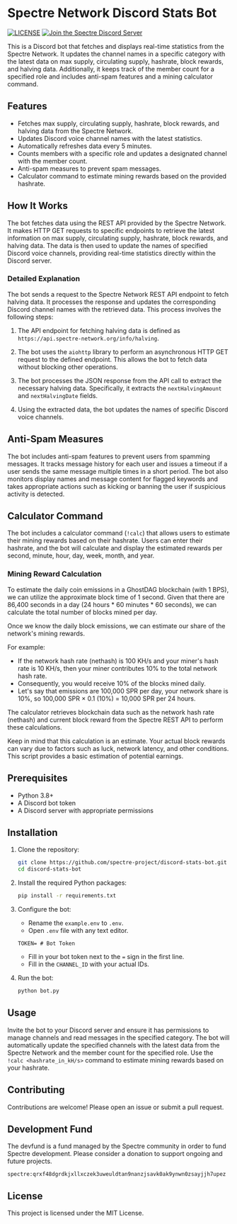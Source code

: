 # Spectre Network Discord Stats Bot

[![LICENSE](https://img.shields.io/badge/License-MIT-yellow.svg)](https://github.com/spectre-project/discord-stats-bot/blob/main/LICENSE)
[![Join the Spectre Discord Server](https://img.shields.io/discord/1233113243741061240.svg?label=&logo=discord&logoColor=ffffff&color=5865F2)](https://discord.com/invite/FZPYpwszcF)

This is a Discord bot that fetches and displays real-time statistics from the Spectre Network. It updates the channel names in a specific category with the latest data on max supply, circulating supply, hashrate, block rewards, and halving data. Additionally, it keeps track of the member count for a specified role and includes anti-spam features and a mining calculator command.

## Features

- Fetches max supply, circulating supply, hashrate, block rewards, and halving data from the Spectre Network.
- Updates Discord voice channel names with the latest statistics.
- Automatically refreshes data every 5 minutes.
- Counts members with a specific role and updates a designated channel with the member count.
- Anti-spam measures to prevent spam messages.
- Calculator command to estimate mining rewards based on the provided hashrate.

## How It Works

The bot fetches data using the REST API provided by the Spectre Network. It makes HTTP GET requests to specific endpoints to retrieve the latest information on max supply, circulating supply, hashrate, block rewards, and halving data. The data is then used to update the names of specified Discord voice channels, providing real-time statistics directly within the Discord server.

### Detailed Explanation

The bot sends a request to the Spectre Network REST API endpoint to fetch halving data. It processes the response and updates the corresponding Discord channel names with the retrieved data. This process involves the following steps:

1. The API endpoint for fetching halving data is defined as `https://api.spectre-network.org/info/halving`.

2. The bot uses the `aiohttp` library to perform an asynchronous HTTP GET request to the defined endpoint. This allows the bot to fetch data without blocking other operations.

3. The bot processes the JSON response from the API call to extract the necessary halving data. Specifically, it extracts the `nextHalvingAmount` and `nextHalvingDate` fields.

4. Using the extracted data, the bot updates the names of specific Discord voice channels.


## Anti-Spam Measures

The bot includes anti-spam features to prevent users from spamming messages. It tracks message history for each user and issues a timeout if a user sends the same message multiple times in a short period. The bot also monitors display names and message content for flagged keywords and takes appropriate actions such as kicking or banning the user if suspicious activity is detected.

## Calculator Command

The bot includes a calculator command (`!calc`) that allows users to estimate their mining rewards based on their hashrate. Users can enter their hashrate, and the bot will calculate and display the estimated rewards per second, minute, hour, day, week, month, and year.

### Mining Reward Calculation

To estimate the daily coin emissions in a GhostDAG blockchain (with 1 BPS), we can utilize the approximate block time of 1 second. Given that there are 86,400 seconds in a day (24 hours * 60 minutes * 60 seconds), we can calculate the total number of blocks mined per day.

Once we know the daily block emissions, we can estimate our share of the network's mining rewards.

For example:
- If the network hash rate (nethash) is 100 KH/s and your miner's hash rate is 10 KH/s, then your miner contributes 10% to the total network hash rate.
- Consequently, you would receive 10% of the blocks mined daily.
- Let's say that emissions are 100,000 SPR per day, your network share is 10%, so 100,000 SPR × 0.1 (10%) = 10,000 SPR per 24 hours.

The calculator retrieves blockchain data such as the network hash rate (nethash) and current block reward from the Spectre REST API to perform these calculations.

Keep in mind that this calculation is an estimate. Your actual block rewards can vary due to factors such as luck, network latency, and other conditions. This script provides a basic estimation of potential earnings.

## Prerequisites

- Python 3.8+
- A Discord bot token
- A Discord server with appropriate permissions

## Installation

1. Clone the repository:
    ```sh
    git clone https://github.com/spectre-project/discord-stats-bot.git
    cd discord-stats-bot
    ```

2. Install the required Python packages:
    ```sh
    pip install -r requirements.txt
    ```

3. Configure the bot:
    - Rename the ``example.env`` to ``.env``.
    - Open ``.env`` file with any text editor.
    ```
    TOKEN= # Bot Token
    ```
    - Fill in your bot token next to the ``=`` sign in the first line.
    - Fill in the `CHANNEL_ID` with your actual IDs.

4. Run the bot:
    ```sh
    python bot.py
    ```

## Usage

Invite the bot to your Discord server and ensure it has permissions to manage channels and read messages in the specified category. The bot will automatically update the specified channels with the latest data from the Spectre Network and the member count for the specified role. Use the `!calc <hashrate_in_kH/s>` command to estimate mining rewards based on your hashrate.

## Contributing

Contributions are welcome! Please open an issue or submit a pull request.

## Development Fund

The devfund is a fund managed by the Spectre community in order to fund Spectre development. Please consider a donation to support ongoing and future projects.

```
spectre:qrxf48dgrdkjxllxczek3uweuldtan9nanzjsavk0ak9ynwn0zsayjjh7upez
```

## License

This project is licensed under the MIT License.

